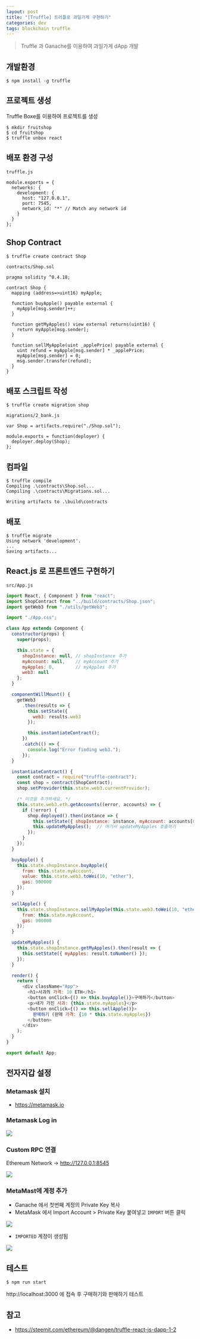 ```yaml
---
layout: post
title: "[Truffle] 트러플로 과일가게 구현하기"
categories: dev
tags: blockchain truffle
---
```


> Truffle 과 Ganache를 이용하여 과일가게 dApp 개발

## 개발환경 

```
$ npm install -g truffle
```

## 프로젝트 생성

Truffle Boxe를 이용하여 프로젝트를 생성

```
$ mkdir fruitshop
$ cd fruitshop
$ truffle unbox react
```

## 배포 환경 구성

`truffle.js`
```
module.exports = {
  networks: {
    development: {
      host: "127.0.0.1",
      port: 7545,
      network_id: "*" // Match any network id
    }
  }
};
```

## Shop Contract

```
$ truffle create contract Shop
```

`contracts/Shop.sol`
```
pragma solidity ^0.4.18;

contract Shop {
  mapping (address=>uint16) myApple;

  function buyApple() payable external {
    myApple[msg.sender]++;
  }

  function getMyApples() view external returns(uint16) {
    return myApple[msg.sender];
  }

  function sellMyApple(uint _applePrice) payable external {
    uint refund = myApple[msg.sender] * _applePrice;
    myApple[msg.sender] = 0;
    msg.sender.transfer(refund);
  }
}
```

## 배포 스크립트 작성

```
$ truffle create migration shop
```

`migrations/2_bank.js`
```
var Shop = artifacts.require("./Shop.sol");

module.exports = function(deployer) {
  deployer.deploy(Shop);
};
```

## 컴파일

```
$ truffle compile
Compiling .\contracts\Shop.sol...
Compiling .\contracts\Migrations.sol...

Writing artifacts to .\build\contracts
```

## 배포

```
$ truffle migrate
Using network 'development'.
... 
Saving artifacts...
```

## React.js 로 프론트엔드 구현하기

`src/App.js`

```js
import React, { Component } from "react";
import ShopContract from "../build/contracts/Shop.json";
import getWeb3 from "./utils/getWeb3";

import "./App.css";

class App extends Component {
  constructor(props) {
    super(props);

    this.state = {
      shopInstance: null, // shopInstance 추가
      myAccount: null,    // myAccount 추가
      myApples: 0,        // myApples 추가
      web3: null
    };
  }

  componentWillMount() {
    getWeb3
      .then(results => {
        this.setState({
          web3: results.web3
        });

        this.instantiateContract();
      })
      .catch(() => {
        console.log("Error finding web3.");
      });
  }

  instantiateContract() {
    const contract = require("truffle-contract");
    const shop = contract(ShopContract);
    shop.setProvider(this.state.web3.currentProvider);

    /* 이것을 추가하세요. */
    this.state.web3.eth.getAccounts((error, accounts) => {
      if (!error) {
        shop.deployed().then(instance => {
          this.setState({ shopInstance: instance, myAccount: accounts[0] });
          this.updateMyApples();  // 여기서 updateMyApples 호출하기
        });
      }
    });
  }

  buyApple() {
    this.state.shopInstance.buyApple({
      from: this.state.myAccount,
      value: this.state.web3.toWei(10, "ether"),
      gas: 900000
    });
  }

  sellApple() {
    this.state.shopInstance.sellMyApple(this.state.web3.toWei(10, "ether"), {
      from: this.state.myAccount,
      gas: 900000
    });
  }

  updateMyApples() {
    this.state.shopInstance.getMyApples().then(result => {
      this.setState({ myApples: result.toNumber() });
    });
  }

  render() {
    return (
      <div className="App">
        <h1>사과의 가격: 10 ETH</h1>
        <button onClick={() => this.buyApple()}>구매하기</button>
        <p>내가 가진 사과: {this.state.myApples}</p>
        <button onClick={() => this.sellApple()}>
          판매하기 (판매 가격: {10 * this.state.myApples})
        </button>
      </div>
    );
  }
}

export default App;
```

## 전자지갑 설정

### Metamask 설치

* https://metamask.io

### Metamask Log in
![](/assets/image/metamask.png)

### Custom RPC 연결 

Ethereum Network -> http://127.0.0.1:8545

![](/assets/image/metamask2.png)

### MetaMast에 계정 추가

* Ganache 에서 첫번째 계정의 Private Key 복사
* MetaMask 에서 Import Account > Private Key 붙여넣고 `IMPORT` 버튼 클릭

![](/assets/image/metamask3.png)

* `IMPORTED` 계정이 생성됨

![](/assets/image/metamask1.png)

## 테스트

```
$ npm run start
```

http://localhost:3000 에 접속 후 구매하기와 판매하기 테스트

## 참고

* https://steemit.com/ethereum/@dangen/truffle-react-js-dapp-1-2